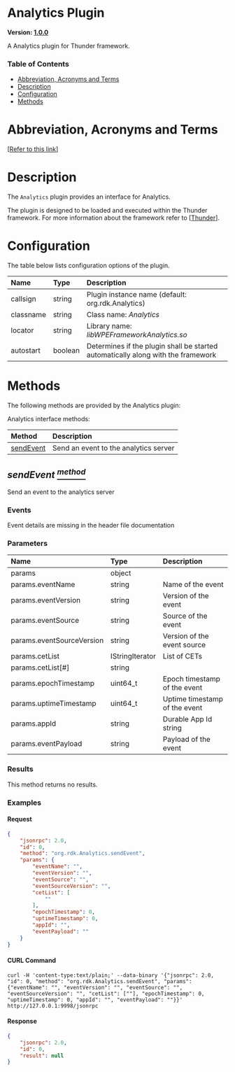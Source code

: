 <!-- Generated automatically, DO NOT EDIT! -->
<a id="head.Analytics_Plugin"></a>
# Analytics Plugin

**Version: [1.0.0](https://github.com/rdkcentral/rdkservices/blob/main/Analytics/CHANGELOG.md)**

A Analytics plugin for Thunder framework.

### Table of Contents

- [Abbreviation, Acronyms and Terms](#head.Abbreviation,_Acronyms_and_Terms)
- [Description](#head.Description)
- [Configuration](#head.Configuration)
- [Methods](#head.Methods)

<a id="head.Abbreviation,_Acronyms_and_Terms"></a>
# Abbreviation, Acronyms and Terms

[[Refer to this link](userguide/aat.md)]

<a id="head.Description"></a>
# Description

The `Analytics` plugin provides an interface for Analytics.

The plugin is designed to be loaded and executed within the Thunder framework. For more information about the framework refer to [[Thunder](#ref.Thunder)].

<a id="head.Configuration"></a>
# Configuration

The table below lists configuration options of the plugin.

| Name | Type | Description |
| :-------- | :-------- | :-------- |
| callsign | string | Plugin instance name (default: org.rdk.Analytics) |
| classname | string | Class name: *Analytics* |
| locator | string | Library name: *libWPEFrameworkAnalytics.so* |
| autostart | boolean | Determines if the plugin shall be started automatically along with the framework |

<a id="head.Methods"></a>
# Methods

The following methods are provided by the Analytics plugin:

Analytics interface methods:

| Method | Description |
| :-------- | :-------- |
| [sendEvent](#method.sendEvent) | Send an event to the analytics server |

<a id="method.sendEvent"></a>
## *sendEvent [<sup>method</sup>](#head.Methods)*

Send an event to the analytics server

### Events
Event details are missing in the header file documentation 
### Parameters
| Name | Type | Description |
| :-------- | :-------- | :-------- |
| params | object |  |
| params.eventName | string | Name of the event |
| params.eventVersion | string | Version of the event |
| params.eventSource | string | Source of the event |
| params.eventSourceVersion | string | Version of the event source |
| params.cetList | IStringIterator | List of CETs |
| params.cetList[#] | string |  |
| params.epochTimestamp | uint64_t | Epoch timestamp of the event |
| params.uptimeTimestamp | uint64_t | Uptime timestamp of the event |
| params.appId | string | Durable App Id string |
| params.eventPayload | string | Payload of the event |
### Results
This method returns no results.

### Examples


#### Request

```json
{
    "jsonrpc": 2.0,
    "id": 0,
    "method": "org.rdk.Analytics.sendEvent",
    "params": {
        "eventName": "",
        "eventVersion": "",
        "eventSource": "",
        "eventSourceVersion": "",
        "cetList": [
            ""
        ],
        "epochTimestamp": 0,
        "uptimeTimestamp": 0,
        "appId": "",
        "eventPayload": ""
    }
}
```


#### CURL Command

```curl
curl -H 'content-type:text/plain;' --data-binary '{"jsonrpc": 2.0, "id": 0, "method": "org.rdk.Analytics.sendEvent", "params": {"eventName": "", "eventVersion": "", "eventSource": "", "eventSourceVersion": "", "cetList": [""], "epochTimestamp": 0, "uptimeTimestamp": 0, "appId": "", "eventPayload": ""}}' http://127.0.0.1:9998/jsonrpc
```


#### Response

```json
{
    "jsonrpc": 2.0,
    "id": 0,
    "result": null
}
```


